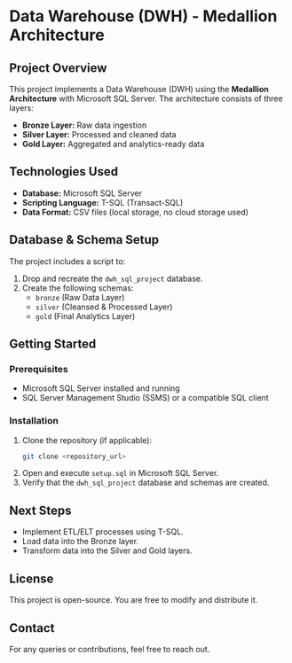# Data Warehouse (DWH) - Medallion Architecture

## Project Overview
This project implements a Data Warehouse (DWH) using the **Medallion Architecture** with Microsoft SQL Server. The architecture consists of three layers:

- **Bronze Layer:** Raw data ingestion
- **Silver Layer:** Processed and cleaned data
- **Gold Layer:** Aggregated and analytics-ready data

## Technologies Used
- **Database:** Microsoft SQL Server
- **Scripting Language:** T-SQL (Transact-SQL)
- **Data Format:** CSV files (local storage, no cloud storage used)

## Database & Schema Setup
The project includes a script to:
1. Drop and recreate the `dwh_sql_project` database.
2. Create the following schemas:
   - `bronze` (Raw Data Layer)
   - `silver` (Cleansed & Processed Layer)
   - `gold` (Final Analytics Layer)

## Getting Started
### Prerequisites
- Microsoft SQL Server installed and running
- SQL Server Management Studio (SSMS) or a compatible SQL client

### Installation
1. Clone the repository (if applicable):
   ```sh
   git clone <repository_url>
   ```
2. Open and execute `setup.sql` in Microsoft SQL Server.
3. Verify that the `dwh_sql_project` database and schemas are created.

## Next Steps
- Implement ETL/ELT processes using T-SQL.
- Load data into the Bronze layer.
- Transform data into the Silver and Gold layers.

## License
This project is open-source. You are free to modify and distribute it.

## Contact
For any queries or contributions, feel free to reach out.


